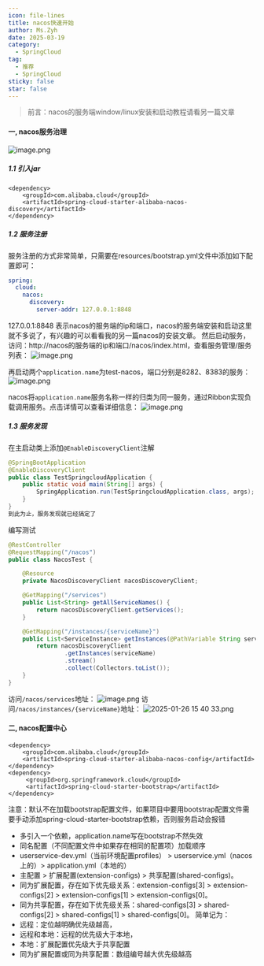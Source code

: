 ```yaml
---
icon: file-lines
title: nacos快速开始
author: Ms.Zyh
date: 2025-03-19
category:
  - SpringCloud
tag:
  - 推荐
  - SpringCloud
sticky: false
star: false
---
```



> 前言：nacos的服务端window/linux安装和启动教程请看另一篇文章
#### 一, nacos服务治理
![image.png](http://img.zouyh.top/article-img/202501261527005.png)
##### 1.1 引入jar
``` pom
<dependency>
    <groupId>com.alibaba.cloud</groupId>
    <artifactId>spring-cloud-starter-alibaba-nacos-discovery</artifactId>
</dependency>
```
##### 1.2 服务注册
服务注册的方式非常简单，只需要在resources/bootstrap.yml文件中添加如下配置即可：
```yaml
spring:
  cloud:
    nacos:
      discovery:
        server-addr: 127.0.0.1:8848
```
127.0.0.1:8848 表示nacos的服务端的ip和端口，nacos的服务端安装和启动这里就不多说了，有兴趣的可以看看我的另一篇nacos的安装文章。
然后启动服务，访问：http://nacos的服务端的ip和端口/nacos/index.html，查看服务管理/服务列表：
![image.png](http://img.zouyh.top/article-img/202501261530564.png)

再启动两个`application.name`为test-nacos，端口分别是8282、8383的服务：
![image.png](http://img.zouyh.top/article-img/202501261533922.png)

nacos将`application.name`服务名称一样的归类为同一服务，通过Ribbon实现负载调用服务。点击详情可以查看详细信息：
![image.png](http://img.zouyh.top/article-img/202501261538234.png)
##### 1.3 服务发现
在主启动类上添加`@EnableDiscoveryClient`注解
```java
@SpringBootApplication
@EnableDiscoveryClient
public class TestSpringcloudApplication {
    public static void main(String[] args) {
        SpringApplication.run(TestSpringcloudApplication.class, args);
    }
}
到此为止，服务发现就已经搞定了
```
编写测试
```java
@RestController
@RequestMapping("/nacos")
public class NacosTest {

    @Resource
    private NacosDiscoveryClient nacosDiscoveryClient;

    @GetMapping("/services")
    public List<String> getAllServiceNames() {
        return nacosDiscoveryClient.getServices();
    }

    @GetMapping("/instances/{serviceName}")
    public List<ServiceInstance> getInstances(@PathVariable String serviceName) {
        return nacosDiscoveryClient
                .getInstances(serviceName)
                .stream()
                .collect(Collectors.toList());
    }
}
```
访问`/nacos/services`地址：
![image.png](http://img.zouyh.top/article-img/202501261539042.png)
访问`/nacos/instances/{serviceName}`地址：
![2025-01-26 15 40 33.png](http://img.zouyh.top/article-img/202501261541527.png)
#### 二, nacos配置中心
```pom
<dependency>
    <groupId>com.alibaba.cloud</groupId>
    <artifactId>spring-cloud-starter-alibaba-nacos-config</artifactId>
</dependency>
<dependency>
     <groupId>org.springframework.cloud</groupId>
     <artifactId>spring-cloud-starter-bootstrap</artifactId>
</dependency>
```
注意：默认不在加载bootstrap配置文件，如果项目中要用bootstrap配置文件需要手动添加spring-cloud-starter-bootstrap依赖，否则服务启动会报错
- 多引入一个依赖，application.name写在bootstrap不然失效
- 同名配置（不同配置文件中如果存在相同的配置项）加载顺序
- userservice-dev.yml（当前环境配置profiles） > userservice.yml（nacos上的）> application.yml（本地的）
- 主配置 > 扩展配置(extension-configs) > 共享配置(shared-configs)。
- 同为扩展配置，存在如下优先级关系：extension-configs[3] > extension-configs[2] > extension-configs[1] > extension-configs[0]。
- 同为共享配置，存在如下优先级关系：shared-configs[3] > shared-configs[2] > shared-configs[1] > shared-configs[0]。
简单记为：
- 远程：定位越明确优先级越高，
- 远程和本地：远程的优先级大于本地，
- 本地：扩展配置优先级大于共享配置
- 同为扩展配置或同为共享配置：数组编号越大优先级越高



